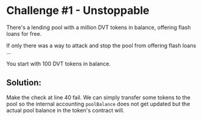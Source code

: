 # Challenge #1 - Unstoppable

There's a lending pool with a million DVT tokens in balance, offering flash loans for free.

If only there was a way to attack and stop the pool from offering flash loans ...

You start with 100 DVT tokens in balance.

## Solution:

Make the check at line 40 fail. We can simply transfer some tokens to the pool so the internal accounting `poolBalance` does not get updated but the actual pool balance in the token's contract will.
